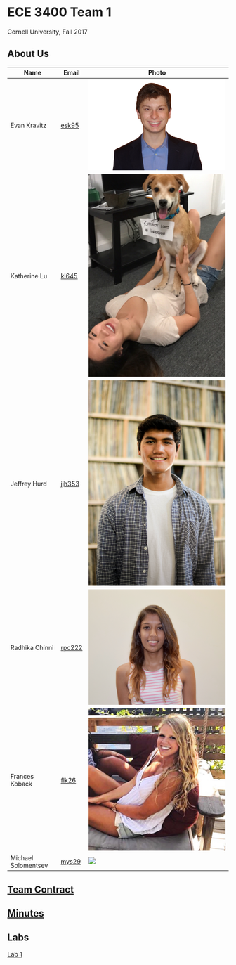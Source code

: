 # ECE 3400 Team 1
Cornell University, Fall 2017

## About Us

|Name | Email |Photo|
|-----|-------|-----|
|Evan Kravitz| [esk95     ](mailto:esk95@cornell.edu) | ![](./resources/evankravitz.jpg)|
|Katherine Lu| [kl645     ](mailto:kl645@cornell.edu) | ![](./resources/katherinelu.jpeg) |
|Jeffrey Hurd| [jjh353     ](mailto:jjh353@cornell.edu)| ![](./resources/jeffreyhurd.jpg)|
|Radhika Chinni| [rpc222     ](mailto:rpc222@cornell.edu) | ![](./resources/raddhikachinni.png) |
|Frances Koback| [flk26     ](mailto:flk26@cornell.edu)| ![](./resources/franniekobak.jpeg) |
|Michael Solomentsev| [mys29     ](mailto:mys29@cornell.edu) | ![](./resources/michael.jpeg) |


## [Team Contract](https://docs.google.com/document/d/11ZBqf6RC5hrOcDreiL2vlYcdcat49vuX1CWatlyPSTk/edit?usp=sharing)


## [Minutes](./minutes.md)


## Labs

[Lab 1](./lab1.md)



